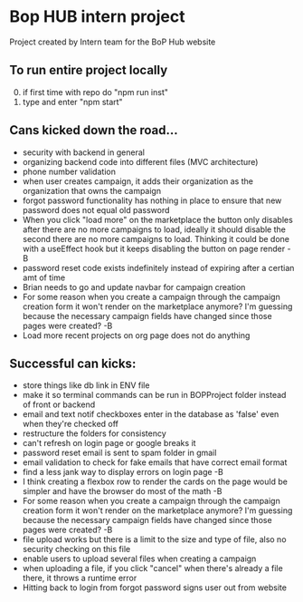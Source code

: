 # Bop HUB intern project

Project created by Intern team for the BoP Hub website

## To run entire project locally

0. if first time with repo do "npm run inst"
1. type and enter "npm start"

## Cans kicked down the road...

- security with backend in general
- organizing backend code into different files (MVC architecture)
- phone number validation
- when user creates campaign, it adds their organization as the organization that owns the campaign
- forgot password functionality has nothing in place to ensure that new password does not equal old password
- When you click "load more" on the marketplace the button only disables after there are no more campaigns to load, ideally it should disable the second there are no more campaigns to load. Thinking it could be done with a useEffect hook but it keeps disabling the button on page render -B
- password reset code exists indefinitely instead of expiring after a certian amt of time
- Brian needs to go and update navbar for campaign creation
- For some reason when you create a campaign through the campaign creation form it won't render on the marketplace anymore? I'm guessing because the necessary campaign fields have changed since those pages were created? -B
- Load more recent projects on org page does not do anything

## Successful can kicks:

- store things like db link in ENV file
- make it so terminal commands can be run in BOPProject folder instead of front or backend
- email and text notif checkboxes enter in the database as 'false' even when they're checked off
- restructure the folders for consistency
- can't refresh on login page or google breaks it
- password reset email is sent to spam folder in gmail
- email validation to check for fake emails that have correct email format
- find a less jank way to display errors on login page -B
- I think creating a flexbox row to render the cards on the page would be simpler and have the browser do most of the math -B
- For some reason when you create a campaign through the campaign creation form it won't render on the marketplace anymore? I'm guessing because the necessary campaign fields have changed since those pages were created? -B
- file upload works but there is a limit to the size and type of file, also no security checking on this file
- enable users to upload several files when creating a campaign
- when uploading a file, if you click "cancel" when there's already a file there, it throws a runtime error
- Hitting back to login from forgot password signs user out from website